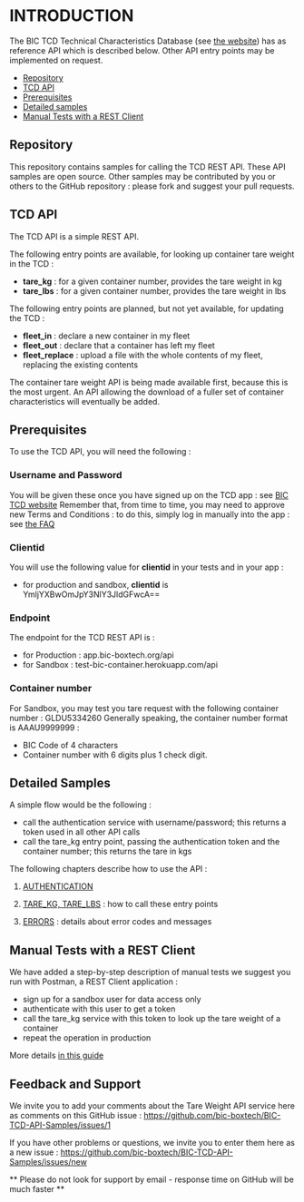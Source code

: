 # INTRODUCTION

The BIC TCD Technical Characteristics Database (see [the website](http://www.bic-boxtech.org)) has as reference API which is described below. Other API entry points may be implemented on request.

* [Repository](#repository)
* [TCD API](#api)
* [Prerequisites](#prerequisites)
* [Detailed samples](#samples)
* [Manual Tests with a REST Client](#manualtests)


## Repository <a id="repository"></a>

This repository contains samples for calling the TCD REST API. These API samples are open source. Other samples may be contributed by you or others to the GitHub repository : please fork and suggest your pull requests.


## TCD API <a id="api"></a>

The TCD API is a simple REST API.

The following entry points are available, for looking up container tare weight in the TCD :
- **tare_kg**  : for a given container number, provides the tare weight in kg
- **tare_lbs** : for a given container number, provides the tare weight in lbs

The following entry points are planned, but not yet available, for updating the TCD :
- **fleet_in** : declare a new container in my fleet
- **fleet_out** : declare that a container has left my fleet
- **fleet_replace** : upload a file with the whole contents of my fleet, replacing the existing contents

The container tare weight API is being made available first, because this is the most urgent.  An API allowing the download of a fuller set of container characteristics will eventually be added.


## Prerequisites <a id="prerequisites"></a>

To use the TCD API, you will need the following :

### **Username** and **Password**
You will be given these once you have signed up on the TCD app : see [BIC TCD website](http://www.bic-boxtech.org)
Remember that, from time to time, you may need to approve new Terms and Conditions : to do this, simply log in manually into the app : see [the FAQ](http://www.bic-boxtech.org/faqs)

### **Clientid**

You will use the following value for **clientid** in your tests and in your app :
- for production and sandbox, **clientid** is YmljYXBwOmJpY3NlY3JldGFwcA==

### Endpoint

The endpoint for the TCD REST API is :
- for Production : app.bic-boxtech.org/api
- for Sandbox : test-bic-container.herokuapp.com/api

### Container number

For Sandbox, you may test you tare request with the following container number : GLDU5334260
Generally speaking, the container number format is AAAU9999999 :
- BIC Code of 4 characters
- Container number with 6 digits plus 1 check digit.


## Detailed Samples <a id="samples"></a>

A simple flow would be the following :
- call the authentication service with username/password; this returns a token used in all other API calls
- call the tare_kg entry point, passing the authentication token and the container number; this returns the tare in kgs 

The following chapters describe how to use the API :

1. [AUTHENTICATION](../../wiki/Authentication)

2. [TARE_KG, TARE_LBS](../../wiki/Tare-Weight) : how to call these entry points

3. [ERRORS](../../wiki/Errors) : details about error codes and messages


## Manual Tests with a REST Client <a id="manualtests"></a>

We have added a step-by-step description of manual tests we suggest you run with Postman, a REST Client application :
- sign up for a sandbox user for data access only
- authenticate with this user to get a token
- call the tare_kg service with this token to look up the tare weight of a container
- repeat the operation in production

More details [in this guide](./ManualTests/ManualTests.mdown)


## Feedback and Support

We invite you to add your comments about the Tare Weight API service here as comments on this GitHub issue :
	https://github.com/bic-boxtech/BIC-TCD-API-Samples/issues/1
	
If you have other problems or questions, we invite you to enter them here as a new issue :
	https://github.com/bic-boxtech/BIC-TCD-API-Samples/issues/new

** Please do not look for support by email - response time on GitHub will be much faster **
